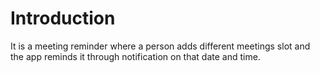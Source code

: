 # Introduction 
It is a meeting reminder where a person adds different meetings slot and the app reminds it through notification on that date and time.
